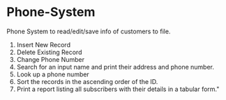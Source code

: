 # Phone-System
Phone System to read/edit/save info of customers to file.
1.	Insert New Record
2.	Delete Existing Record
3.	Change Phone Number
4.	Search for an input name and print their address and phone number.
5.	Look up a phone number 
6.	Sort the records in the ascending order of the ID.
7.	Print a report listing all subscribers with their details in a tabular form."
